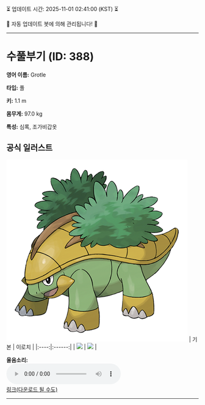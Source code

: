 
⏳ 업데이트 시간: 2025-11-01 02:41:00 (KST) ⏳

🤖 자동 업데이트 봇에 의해 관리됩니다! 🤖

---

# 수풀부기 (ID: 388)
**영어 이름:** Grotle

**타입:** 풀

**키:** 1.1 m

**몸무게:** 97.0 kg

**특성:** 심록, 조가비갑옷

## 공식 일러스트
![](https://raw.githubusercontent.com/PokeAPI/sprites/master/sprites/pokemon/other/official-artwork/388.png)
| 기본 | 이로치 |
|:----:|:------:|
| <img src="http://play.pokemonshowdown.com/sprites/ani/grotle.gif" width="200"> | <img src="http://play.pokemonshowdown.com/sprites/ani-shiny/grotle.gif" width="200"> |

**울음소리:**<br><audio controls src="https://raw.githubusercontent.com/PokeAPI/cries/main/cries/pokemon/latest/388.ogg"></audio><br> [링크(다운로드 될 수도)](https://raw.githubusercontent.com/PokeAPI/cries/main/cries/pokemon/latest/388.ogg)


---

